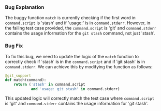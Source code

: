 ### Bug Explanation
The buggy function `match` is currently checking if the first word in `command.script` is 'stash' and if 'usage:' is in `command.stderr`. However, in the failing test case provided, the `command.script` is 'git' and `command.stderr` contains the usage information for the `git stash` command, not just 'stash'.

### Bug Fix
To fix this bug, we need to update the logic of the `match` function to correctly check if 'stash' is in the `command.script` and if 'git stash' is in `command.stderr`. We can achieve this by modifying the function as follows:

```python
@git_support
def match(command):
    return ('stash' in command.script
            and 'usage: git stash' in command.stderr)
```

This updated logic will correctly match the test case where `command.script` is 'git' and `command.stderr` contains the usage information for 'git stash'.